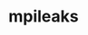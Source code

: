 ---
title: "mpileaks"
layout: cache
categories: [package, develop]
meta: {"versions": ["1.0"], "compilers": ["gcc@=11.4.0"], "oss": ["ubuntu22.04"], "platforms": ["linux"], "targets": ["x86_64_v3"], "stacks": ["root", "tutorial"], "num_specs": 7, "num_specs_by_stack": {"root": 7, "tutorial": 7}}
spec_details: [{"hash": "nsz5xxwfswj5emstcrfliw5cf7rovjr4", "compiler": "gcc@=11.4.0", "versions": ["1.0"], "os": "ubuntu22.04", "platform": "linux", "target": "x86_64_v3", "variants": ["build_system=autotools", "stackstart=0"], "stacks": ["root", "tutorial"], "size": "-", "tarball": "https://binaries.spack.io/develop/build_cache/linux-ubuntu22.04-x86_64_v3/gcc-11.4.0/mpileaks-1.0/linux-ubuntu22.04-x86_64_v3-gcc-11.4.0-mpileaks-1.0-nsz5xxwfswj5emstcrfliw5cf7rovjr4.spack"}, {"hash": "hcbxeyvn4vs5efplaoejdgjukoeldd7f", "compiler": "gcc@=11.4.0", "versions": ["1.0"], "os": "ubuntu22.04", "platform": "linux", "target": "x86_64_v3", "variants": ["build_system=autotools", "stackstart=0"], "stacks": ["root", "tutorial"], "size": "-", "tarball": "https://binaries.spack.io/develop/build_cache/linux-ubuntu22.04-x86_64_v3/gcc-11.4.0/mpileaks-1.0/linux-ubuntu22.04-x86_64_v3-gcc-11.4.0-mpileaks-1.0-hcbxeyvn4vs5efplaoejdgjukoeldd7f.spack"}, {"hash": "uf7qzp36m5fwzrzkn3utdjlvi4yxwjqe", "compiler": "gcc@=11.4.0", "versions": ["1.0"], "os": "ubuntu22.04", "platform": "linux", "target": "x86_64_v3", "variants": ["build_system=autotools", "stackstart=0"], "stacks": ["root", "tutorial"], "size": "-", "tarball": "https://binaries.spack.io/develop/build_cache/linux-ubuntu22.04-x86_64_v3/gcc-11.4.0/mpileaks-1.0/linux-ubuntu22.04-x86_64_v3-gcc-11.4.0-mpileaks-1.0-uf7qzp36m5fwzrzkn3utdjlvi4yxwjqe.spack"}, {"hash": "c3r7ji5ls3vkwo7psccyybbj5p3dr2x7", "compiler": "gcc@=11.4.0", "versions": ["1.0"], "os": "ubuntu22.04", "platform": "linux", "target": "x86_64_v3", "variants": ["build_system=autotools", "stackstart=0"], "stacks": ["root", "tutorial"], "size": "-", "tarball": "https://binaries.spack.io/develop/build_cache/linux-ubuntu22.04-x86_64_v3/gcc-11.4.0/mpileaks-1.0/linux-ubuntu22.04-x86_64_v3-gcc-11.4.0-mpileaks-1.0-c3r7ji5ls3vkwo7psccyybbj5p3dr2x7.spack"}, {"hash": "lzciu3jozjxlp4ebw7knq6ftxlgd5rtc", "compiler": "gcc@=11.4.0", "versions": ["1.0"], "os": "ubuntu22.04", "platform": "linux", "target": "x86_64_v3", "variants": ["build_system=autotools", "stackstart=0"], "stacks": ["root", "tutorial"], "size": "-", "tarball": "https://binaries.spack.io/develop/build_cache/linux-ubuntu22.04-x86_64_v3/gcc-11.4.0/mpileaks-1.0/linux-ubuntu22.04-x86_64_v3-gcc-11.4.0-mpileaks-1.0-lzciu3jozjxlp4ebw7knq6ftxlgd5rtc.spack"}, {"hash": "7wiuqtkrklg5xteqsrkjxm7ldedvtnn4", "compiler": "gcc@=11.4.0", "versions": ["1.0"], "os": "ubuntu22.04", "platform": "linux", "target": "x86_64_v3", "variants": ["build_system=autotools", "stackstart=0"], "stacks": ["root", "tutorial"], "size": "-", "tarball": "https://binaries.spack.io/develop/build_cache/linux-ubuntu22.04-x86_64_v3/gcc-11.4.0/mpileaks-1.0/linux-ubuntu22.04-x86_64_v3-gcc-11.4.0-mpileaks-1.0-7wiuqtkrklg5xteqsrkjxm7ldedvtnn4.spack"}, {"hash": "fjnah6r67jfahrwec4xpetbdkcqpxlnu", "compiler": "gcc@=11.4.0", "versions": ["1.0"], "os": "ubuntu22.04", "platform": "linux", "target": "x86_64_v3", "variants": ["build_system=autotools", "stackstart=0"], "stacks": ["root", "tutorial"], "size": "-", "tarball": "https://binaries.spack.io/develop/build_cache/linux-ubuntu22.04-x86_64_v3/gcc-11.4.0/mpileaks-1.0/linux-ubuntu22.04-x86_64_v3-gcc-11.4.0-mpileaks-1.0-fjnah6r67jfahrwec4xpetbdkcqpxlnu.spack"}]
---